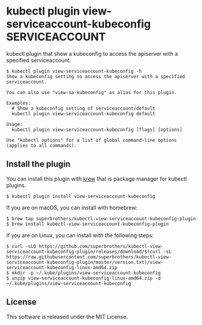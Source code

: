 # kubectl plugin view-serviceaccount-kubeconfig SERVICEACCOUNT

kubectl plugin that show a kubeconfig to access the apiserver with a specified serviceaccount.

```
$ kubectl plugin view-serviceaccount-kubeconfig -h
Show a kubeconfig setting to access the apiserver with a specified serviceaccount.

You can also use "view-sa-kubeconfig" as alias for this plugin.

Examples:
  # Show a kubeconfig setting of serviceaccount/default
  kubectl plugin view-serviceaccount-kubeconfig default

Usage:
  kubectl plugin view-serviceaccount-kubeconfig [flags] [options]

Use "kubectl options" for a list of global command-line options (applies to all commands).
```

## Install the plugin

You can install this plugin with [krew](https://github.com/GoogleContainerTools/krew) that is package manager for kubectl plugins.
```
$ kubectl plugin install view-serviceaccount-kubeconfig
```

If you are on macOS, you can install with homebrew:
```
$ brew tap superbrothers/kubectl-view-serviceaccount-kubeconfig-plugin
$ brew install kubectl-view-serviceaccount-kubeconfig-plugin
```

If you are on Linux, you can install with the following steps:
```
$ curl -sLO https://github.com/superbrothers/kubectl-view-serviceaccount-kubeconfig-plugin/releases/download/$(curl -sL https://raw.githubusercontent.com/superbrothers/kubectl-view-serviceaccount-kubeconfig-plugin/master/version.txt)/view-serviceaccount-kubeconfig-linux-amd64.zip
$ mkdir -p ~/.kube/plugins/view-serviceaccount-kubeconfig
$ unzip view-serviceaccount-kubeconfig-linux-amd64.zip -d ~/.kube/plugins/view-serviceaccount-kubeconfig
```

## License

This software is released under the MIT License.
